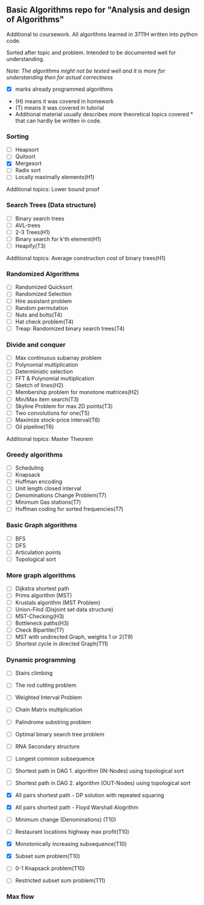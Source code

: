 ## Basic Algorithms repo for "Analysis and design of Algorithms"

Additional to coursework.
All algorithms learned in 3711H written into python code.

Sorted after topic and problem. Intended to be documented well for understanding.

*Note: The algorithms might not be tested well and it is more for understanding then for actual correctness*

* [x] marks already programmed algorithms
* (H) means it was covered in homework
* (T) means it was covered in tutorial
* Additional material usually describes more theoretical topics covered * that can hardly be written in code.

### Sorting
- [ ] Heapsort
- [ ] Quitsort
- [x] Mergesort
- [ ] Radix sort
- [ ] Locally maximally elements(H1)

Additional topics: Lower bound proof

### Search Trees (Data structure)
- [ ] Binary search trees
- [ ] AVL-trees
- [ ] 2-3 Trees(H1)
- [ ] Binary search for k'th element(H1)
- [ ] Heapify(T3)

Additional topics: Average construction cost of binary trees(H1)

### Randomized Algorithms
- [ ] Randomized Quicksort
- [ ] Randomized Selection
- [ ] Hire assistant problem
- [ ] Random permutation
- [ ] Nuts and bolts(T4)
- [ ] Hat check problem(T4)
- [ ] Treap: Randomized binary search trees(T4)

### Divide and conquer
- [ ] Max continuous subarray problem
- [ ] Polynomial multiplication
- [ ] Deterministic selection
- [ ] FFT & Polynomial multiplication
- [ ] Sketch of lines(H2)
- [ ] Membership problem for monotone matrices(H2)
- [ ] Min/Max item search(T3)
- [ ] Skyline Problem for max 2D points(T3)
- [ ] Two convolutions for one(T5)
- [ ] Maximize stock-price interval(T6)
- [ ] Oil pipeline(T6)

Additional topics: Master Theorem

### Greedy algorithms
- [ ] Scheduling
- [ ] Knapsack
- [ ] Huffman encoding
- [ ] Unit length closed interval
- [ ] Denominations Change Problem(T7)
- [ ] Minimum Gas stations(T7)
- [ ] Huffman coding for sorted frequencies(T7)

### Basic Graph algorithms
- [ ] BFS
- [ ] DFS
- [ ] Articulation points
- [ ] Topological sort

### More graph algorithms
- [ ] Dijkstra shortest path
- [ ] Prims algorithm (MST)
- [ ] Krustals algorithm (MST Problem)
- [ ] Union-Find (Disjoint set data structure)
- [ ] MST-Checking(H3)
- [ ] Bottleneck paths(H3)
- [ ] Check Bipartite(T7)
- [ ] MST with undirected Graph, weights 1 or 2(T9)
- [ ] Shortest cycle in directed Graph(T11)

### Dynamic programming
- [ ] Stairs climbing
- [ ] The rod cutting problem
- [ ] Weighted Interval Problem
- [ ] Chain Matrix multiplication
- [ ] Palindrome substring problem
- [ ] Optimal binary search tree problem
- [ ] RNA Secondary structure
- [ ] Longest common subsequence
- [ ] Shortest path in DAG 1. algorithm (IN-Nodes) using topological sort
- [ ] Shortest path in DAG 2. algorithm (OUT-Nodes) using topological sort
- [x] All pairs shortest path - DP solution with repeated squaring
- [x] All pairs shortest path - Floyd Warshall Alogrithm
- [ ] Minimum change (Denominations) (T10)
- [ ] Restaurant locations highway max profit(T10)
- [x] Monotonically increasing subsequence(T10)
- [x] Subset sum problem(T10)
- [ ] 0-1 Knapsack problem(T10)
- [ ] Restricted subset sum problem(T11)


### Max flow
